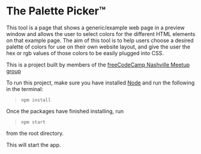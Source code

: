 ﻿# The Palette Picker™

This tool is a page that shows a generic/example web page in a preview window and allows the user to select colors for the different HTML elements on that example page. The aim of this tool is to help users choose a desired palette of colors for use on their own website layout, and give the user the hex or rgb values of those colors to be easily plugged into CSS.

This is a project built by members of the <a href="https://www.meetup.com/freeCodeCamp-Nashville/" target="_blank" rel="noopener noreferrer">freeCodeCamp Nashville Meetup group</a>

To run this project, make sure you have installed <a href="https://nodejs.org/en/download/" target="_blank" rel="noopener noreferrer">Node</a> and run the following in the terminal:

> `npm install`

Once the packages have finished installing, run

> `npm start`

from the root directory.

This will start the app.
